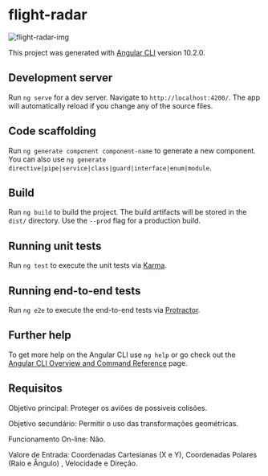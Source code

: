 # flight-radar

![flight-radar-img](https://user-images.githubusercontent.com/54293821/115495815-d62ede80-a23e-11eb-82ee-5dbd99d0505c.jpeg)

This project was generated with [Angular CLI](https://github.com/angular/angular-cli) version 10.2.0.

## Development server

Run `ng serve` for a dev server. Navigate to `http://localhost:4200/`. The app will automatically reload if you change any of the source files.

## Code scaffolding

Run `ng generate component component-name` to generate a new component. You can also use `ng generate directive|pipe|service|class|guard|interface|enum|module`.

## Build

Run `ng build` to build the project. The build artifacts will be stored in the `dist/` directory. Use the `--prod` flag for a production build.

## Running unit tests

Run `ng test` to execute the unit tests via [Karma](https://karma-runner.github.io).

## Running end-to-end tests

Run `ng e2e` to execute the end-to-end tests via [Protractor](http://www.protractortest.org/).

## Further help

To get more help on the Angular CLI use `ng help` or go check out the [Angular CLI Overview and Command Reference](https://angular.io/cli) page.

## Requisitos

Objetivo principal:  Proteger os aviões de possíveis colisões.

Objetivo secundário:  Permitir o uso das transformações geométricas.

Funcionamento On-line:  Não.

Valore de Entrada:  Coordenadas  Cartesianas (X e Y), Coordenadas Polares (Raio e Ângulo) , Velocidade e Direção.


